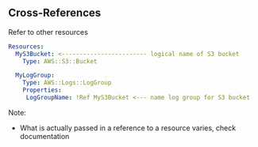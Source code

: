 ## Cross-References

Refer to other resources

```yaml
Resources:
  MyS3Bucket: <------------------------ logical name of S3 bucket
    Type: AWS::S3::Bucket

  MyLogGroup:
    Type: AWS::Logs::LogGroup
    Properties:
     LogGroupName: !Ref MyS3Bucket <--- name log group for S3 bucket

```

Note:
* What is actually passed in a reference to a resource varies, check documentation
